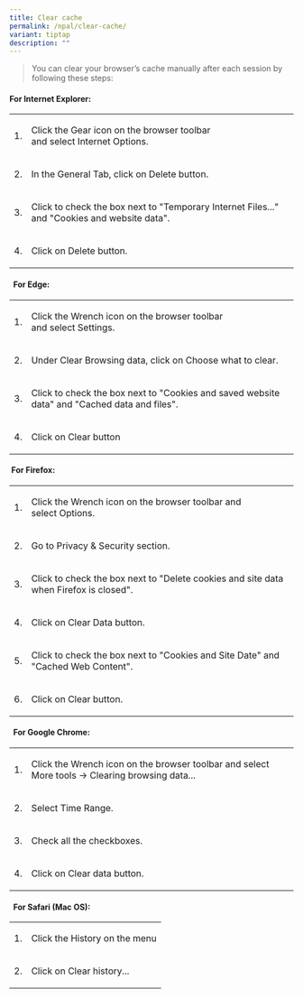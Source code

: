 ```yaml
---
title: Clear cache
permalink: /npal/clear-cache/
variant: tiptap
description: ""
---
```

<blockquote>
<p>You can clear your browser’s cache manually after each session by following
these steps:</p>
</blockquote>
<h4>For Internet Explorer:</h4>
<table>
<tbody>
<tr>
<td rowspan="1" colspan="1">
<p>1.</p>
</td>
<td rowspan="1" colspan="1">
<p>Click&nbsp;the Gear&nbsp;icon&nbsp;on the browser toolbar and&nbsp;select&nbsp;Internet
Options.</p>
</td>
</tr>
<tr>
<td rowspan="1" colspan="1">
<p>2.</p>
</td>
<td rowspan="1" colspan="1">
<p>In the General Tab, click on Delete button.</p>
</td>
</tr>
<tr>
<td rowspan="1" colspan="1">
<p>3.</p>
</td>
<td rowspan="1" colspan="1">
<p>Click to check the box next to "Temporary Internet Files..." and "Cookies
and website data".</p>
</td>
</tr>
<tr>
<td rowspan="1" colspan="1">
<p>4.</p>
</td>
<td rowspan="1" colspan="1">
<p>Click on&nbsp;Delete button.</p>
</td>
</tr>
</tbody>
</table>
<h4>&nbsp;&nbsp;For Edge:</h4>
<table>
<tbody>
<tr>
<td rowspan="1" colspan="1">
<p>1.</p>
</td>
<td rowspan="1" colspan="1">
<p>Click&nbsp;the&nbsp;Wrench&nbsp;icon&nbsp;on the browser toolbar and&nbsp;select&nbsp;Settings.</p>
</td>
</tr>
<tr>
<td rowspan="1" colspan="1">
<p>2.</p>
</td>
<td rowspan="1" colspan="1">
<p>Under Clear Browsing data, click on Choose what to clear.</p>
</td>
</tr>
<tr>
<td rowspan="1" colspan="1">
<p>3.</p>
</td>
<td rowspan="1" colspan="1">
<p>Click to check the box next to "Cookies and saved website data" and "Cached
data and files".</p>
</td>
</tr>
<tr>
<td rowspan="1" colspan="1">
<p>4.</p>
</td>
<td rowspan="1" colspan="1">
<p>Click on&nbsp;Clear&nbsp;button​</p>
</td>
</tr>
</tbody>
</table>
<h4>&nbsp;For Firefox: &nbsp;</h4>
<table>
<tbody>
<tr>
<td rowspan="1" colspan="1">
<p>1.</p>
</td>
<td rowspan="1" colspan="1">
<p>Click&nbsp;the Wrench icon&nbsp;on the browser toolbar​ and select&nbsp;Options.</p>
</td>
</tr>
<tr>
<td rowspan="1" colspan="1">
<p>2.</p>
</td>
<td rowspan="1" colspan="1">
<p>Go to Privacy &amp; Security section.</p>
</td>
</tr>
<tr>
<td rowspan="1" colspan="1">
<p>3.</p>
</td>
<td rowspan="1" colspan="1">
<p>Click to check the box next to "Delete cookies and site data when Firefox
is closed".</p>
</td>
</tr>
<tr>
<td rowspan="1" colspan="1">
<p>4.</p>
</td>
<td rowspan="1" colspan="1">
<p>Click on Clear Data button.</p>
</td>
</tr>
<tr>
<td rowspan="1" colspan="1">
<p>5.</p>
</td>
<td rowspan="1" colspan="1">
<p>Click to check the box next to "Cookies and Site Date" and "Cached Web
Content"​.</p>
</td>
</tr>
<tr>
<td rowspan="1" colspan="1">
<p>6.</p>
</td>
<td rowspan="1" colspan="1">
<p>Click on Clear button.</p>
</td>
</tr>
</tbody>
</table>
<h4>&nbsp;&nbsp;For Google Chrome: &nbsp;</h4>
<table>
<tbody>
<tr>
<td rowspan="1" colspan="1">
<p>1.</p>
</td>
<td rowspan="1" colspan="1">
<p>Click the Wrench icon on the browser toolbar and select More tools -&gt;
Clearing browsing data...</p>
</td>
</tr>
<tr>
<td rowspan="1" colspan="1">
<p>2.</p>
</td>
<td rowspan="1" colspan="1">
<p>Select Time Range.</p>
</td>
</tr>
<tr>
<td rowspan="1" colspan="1">
<p>3.</p>
</td>
<td rowspan="1" colspan="1">
<p>Check all the checkboxes.</p>
</td>
</tr>
<tr>
<td rowspan="1" colspan="1">
<p>4.</p>
</td>
<td rowspan="1" colspan="1">
<p>Click on&nbsp;Clear data&nbsp;button.</p>
</td>
</tr>
</tbody>
</table>
<h4>&nbsp; For Safari (Mac OS): &nbsp;&nbsp;</h4>
<table>
<tbody>
<tr>
<td rowspan="1" colspan="1">
<p>1.</p>
</td>
<td rowspan="1" colspan="1">
<p>Click the&nbsp;History&nbsp;on the menu</p>
</td>
</tr>
<tr>
<td rowspan="1" colspan="1">
<p>2.</p>
</td>
<td rowspan="1" colspan="1">
<p>Click on&nbsp;Clear history...&nbsp;</p>
</td>
</tr>
</tbody>
</table>
<p></p>